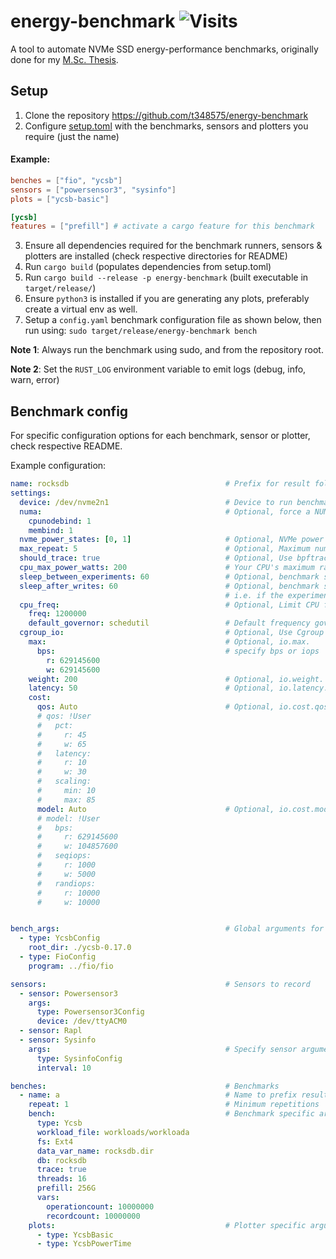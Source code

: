 # energy-benchmark ![Visits](https://lambda.348575.xyz/repo-view-counter?repo=energy-benchmark)
A tool to automate NVMe SSD energy-performance benchmarks, originally done for my [M.Sc. Thesis](https://atlarge-research.com/pdfs/kanichai2025thesis.pdf).

## Setup
1. Clone the repository https://github.com/t348575/energy-benchmark
2. Configure [setup.toml](setup.toml) with the benchmarks, sensors and plotters you require (just the name)
#### Example:
```toml
benches = ["fio", "ycsb"]
sensors = ["powersensor3", "sysinfo"]
plots = ["ycsb-basic"]

[ycsb]
features = ["prefill"] # activate a cargo feature for this benchmark
```
3. Ensure all dependencies required for the benchmark runners, sensors & plotters are installed (check respective directories for README)
4. Run `cargo build` (populates dependencies from setup.toml)
5. Run `cargo build --release -p energy-benchmark` (built executable in `target/release/`)
6. Ensure `python3` is installed if you are generating any plots, preferably create a virtual env as well.
7. Setup a `config.yaml` benchmark configuration file as shown below, then run using: `sudo target/release/energy-benchmark bench`

**Note 1**: Always run the benchmark using sudo, and from the repository root.

**Note 2**: Set the `RUST_LOG` environment variable to emit logs (debug, info, warn, error)

## Benchmark config
For specific configuration options for each benchmark, sensor or plotter, check respective README.

Example configuration:
```yaml
name: rocksdb                                   # Prefix for result folder
settings:
  device: /dev/nvme2n1                          # Device to run benchmarks on
  numa:                                         # Optional, force a NUMA configuration, will pass the option to the benchmark if it supports, else uses numactl
    cpunodebind: 1
    membind: 1
  nvme_power_states: [0, 1]                     # Optional, NVMe power states to test, will not set any state by default.
  max_repeat: 5                                 # Optional, Maximum number of repetitions of each benchmark configuration, will not perform repetitions if not set.
  should_trace: true                            # Optional, Use bpftrace to trace NVMe calls, disabled by default.
  cpu_max_power_watts: 200                      # Your CPU's maximum rated power, used for filtering faulty readings during plot generation
  sleep_between_experiments: 60                 # Optional, benchmark sits idle for X seconds after each experiment
  sleep_after_writes: 60                        # Optional, benchmark sits idle for X seconds after each experiment only IF write_hint returns true
                                                # i.e. if the experiment might have performed write operations (to allow for GC settle)
  cpu_freq:                                     # Optional, Limit CPU frequency.
    freq: 1200000
    default_governor: schedutil                 # Default frequency governor to return to after the benchmark
  cgroup_io:                                    # Optional, Use Cgroup v2 IO limits.
    max:                                        # Optional, io.max.
      bps:                                      # specify bps or iops
        r: 629145600
        w: 629145600
    weight: 200                                 # Optional, io.weight.
    latency: 50                                 # Optional, io.latency.
    cost:
      qos: Auto                                 # Optional, io.cost.qos, specify Auto or User.
      # qos: !User
      #   pct:
      #     r: 45
      #     w: 65
      #   latency:
      #     r: 10
      #     w: 30
      #   scaling:
      #     min: 10
      #     max: 85
      model: Auto                               # Optional, io.cost.model, specify Auto or User.
      # model: !User
      #   bps:
      #     r: 629145600
      #     w: 104857600
      #   seqiops:
      #     r: 1000
      #     w: 5000
      #   randiops:
      #     r: 10000
      #     w: 10000


bench_args:                                     # Global arguments for benchmarks, always suffixed with `Config` consult specific benchmark README
  - type: YcsbConfig
    root_dir: ./ycsb-0.17.0
  - type: FioConfig
    program: ../fio/fio

sensors:                                        # Sensors to record
  - sensor: Powersensor3
    args:
      type: Powersensor3Config
      device: /dev/ttyACM0
  - sensor: Rapl
  - sensor: Sysinfo
    args:                                       # Specify sensor arguments if required, always suffixed with `Config` consult specific sensor README.
      type: SysinfoConfig
      interval: 10

benches:                                        # Benchmarks
  - name: a                                     # Name to prefix result data directory
    repeat: 1                                   # Minimum repetitions
    bench:                                      # Benchmark specific arguments, consult specific benchmark README
      type: Ycsb
      workload_file: workloads/workloada
      fs: Ext4
      data_var_name: rocksdb.dir
      db: rocksdb
      trace: true
      threads: 16
      prefill: 256G
      vars:
        operationcount: 10000000
        recordcount: 10000000
    plots:                                      # Plotter specific arguments, consult specific plotter README
      - type: YcsbBasic
      - type: YcsbPowerTime
```